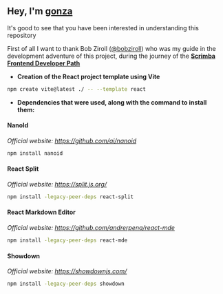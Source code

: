 
## Hey, I'm **[gonza](https://www.gonza.uno/)**
It's good to see that you have been interested in understanding this repository



First of all I want to thank Bob Ziroll ([@bobziroll](https://twitter.com/bobziroll)) 
who was my guide in the development adventure of this project, 
during the journey of the **[Scrimba Frontend Developer Path]((https://scrimba.com/))**






* **Creation of the React project template using Vite**
```bash
npm create vite@latest ./ -- --template react
```



* **Dependencies that were used, along with the command to install them:**

#### NanoId
_Official website: https://github.com/ai/nanoid_
```bash
npm install nanoid
```

#### React Split
_Official website: https://split.js.org/_
```bash
npm install -legacy-peer-deps react-split
```

#### React Markdown Editor
_Official website: https://github.com/andrerpena/react-mde_ 
```bash
npm install -legacy-peer-deps react-mde
```
#### Showdown
_Official website: https://showdownjs.com/_
```bash
npm install -legacy-peer-deps showdown
```